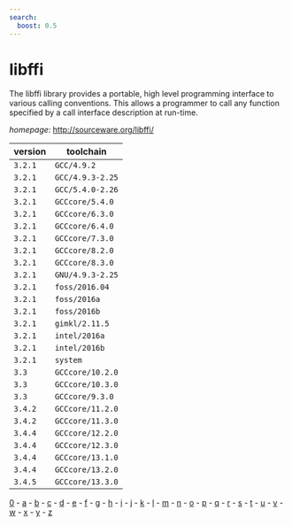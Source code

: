 ```yaml
---
search:
  boost: 0.5
---
```

# libffi

The libffi library provides a portable, high level programming interface to various calling conventions. This allows a programmer to call any function specified by a call interface description at run-time.

*homepage*: <http://sourceware.org/libffi/>

version | toolchain
--------|----------
``3.2.1`` | ``GCC/4.9.2``
``3.2.1`` | ``GCC/4.9.3-2.25``
``3.2.1`` | ``GCC/5.4.0-2.26``
``3.2.1`` | ``GCCcore/5.4.0``
``3.2.1`` | ``GCCcore/6.3.0``
``3.2.1`` | ``GCCcore/6.4.0``
``3.2.1`` | ``GCCcore/7.3.0``
``3.2.1`` | ``GCCcore/8.2.0``
``3.2.1`` | ``GCCcore/8.3.0``
``3.2.1`` | ``GNU/4.9.3-2.25``
``3.2.1`` | ``foss/2016.04``
``3.2.1`` | ``foss/2016a``
``3.2.1`` | ``foss/2016b``
``3.2.1`` | ``gimkl/2.11.5``
``3.2.1`` | ``intel/2016a``
``3.2.1`` | ``intel/2016b``
``3.2.1`` | ``system``
``3.3`` | ``GCCcore/10.2.0``
``3.3`` | ``GCCcore/10.3.0``
``3.3`` | ``GCCcore/9.3.0``
``3.4.2`` | ``GCCcore/11.2.0``
``3.4.2`` | ``GCCcore/11.3.0``
``3.4.4`` | ``GCCcore/12.2.0``
``3.4.4`` | ``GCCcore/12.3.0``
``3.4.4`` | ``GCCcore/13.1.0``
``3.4.4`` | ``GCCcore/13.2.0``
``3.4.5`` | ``GCCcore/13.3.0``

[0](../0/index.md) - [a](../a/index.md) - [b](../b/index.md) - [c](../c/index.md) - [d](../d/index.md) - [e](../e/index.md) - [f](../f/index.md) - [g](../g/index.md) - [h](../h/index.md) - [i](../i/index.md) - [j](../j/index.md) - [k](../k/index.md) - [l](../l/index.md) - [m](../m/index.md) - [n](../n/index.md) - [o](../o/index.md) - [p](../p/index.md) - [q](../q/index.md) - [r](../r/index.md) - [s](../s/index.md) - [t](../t/index.md) - [u](../u/index.md) - [v](../v/index.md) - [w](../w/index.md) - [x](../x/index.md) - [y](../y/index.md) - [z](../z/index.md)

